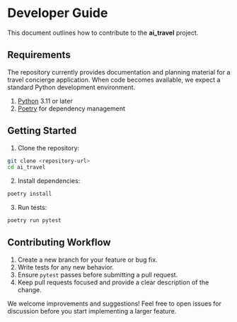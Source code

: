 # Developer Guide

This document outlines how to contribute to the **ai_travel** project.

## Requirements

The repository currently provides documentation and planning material for a travel concierge application. When code becomes available, we expect a standard Python development environment.

1. [Python](https://www.python.org/) 3.11 or later
2. [Poetry](https://python-poetry.org/) for dependency management

## Getting Started

1. Clone the repository:

```bash
git clone <repository-url>
cd ai_travel
```

2. Install dependencies:

```bash
poetry install
```

3. Run tests:

```bash
poetry run pytest
```

## Contributing Workflow

1. Create a new branch for your feature or bug fix.
2. Write tests for any new behavior.
3. Ensure `pytest` passes before submitting a pull request.
4. Keep pull requests focused and provide a clear description of the change.

We welcome improvements and suggestions! Feel free to open issues for discussion before you start implementing a larger feature.
